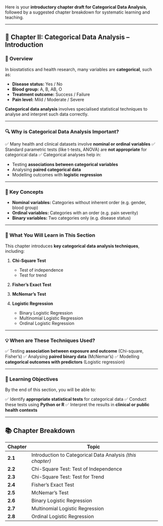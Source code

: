 Here is your **introductory chapter draft for Categorical Data Analysis**, followed by a suggested chapter breakdown for systematic learning and teaching.

---

## **🧬 Chapter II: Categorical Data Analysis – Introduction**

### **📖 Overview**

In biostatistics and health research, many variables are **categorical**, such as:

* **Disease status:** Yes / No
* **Blood group:** A, B, AB, O
* **Treatment outcome:** Success / Failure
* **Pain level:** Mild / Moderate / Severe

**Categorical data analysis** involves specialised statistical techniques to analyse and interpret such data correctly.

---

### **🔍 Why is Categorical Data Analysis Important?**

✅ Many health and clinical datasets involve **nominal or ordinal variables**
✅ Standard parametric tests (like t-tests, ANOVA) are **not appropriate** for categorical data
✅ Categorical analyses help in:

* Testing **associations between categorical variables**
* Analysing **paired categorical data**
* Modelling outcomes with **logistic regression**

---

### **📝 Key Concepts**

* **Nominal variables:** Categories without inherent order (e.g. gender, blood group)
* **Ordinal variables:** Categories with an order (e.g. pain severity)
* **Binary variables:** Two categories only (e.g. disease status)

---

### **📑 What You Will Learn in This Section**

This chapter introduces **key categorical data analysis techniques**, including:

1. **Chi-Square Test**

   * Test of independence
   * Test for trend

2. **Fisher’s Exact Test**

3. **McNemar’s Test**

4. **Logistic Regression**

   * Binary Logistic Regression
   * Multinomial Logistic Regression
   * Ordinal Logistic Regression

---

### **💡 When are These Techniques Used?**

✅ Testing **association between exposure and outcome** (Chi-square, Fisher’s)
✅ Analysing **paired binary data** (McNemar’s)
✅ Modelling **categorical outcomes with predictors** (Logistic regression)

---

### **🎯 Learning Objectives**

By the end of this section, you will be able to:

✅ Identify **appropriate statistical tests** for categorical data
✅ Conduct these tests using **Python or R**
✅ Interpret the results in **clinical or public health contexts**

---

## **📚 Chapter Breakdown**

| **Chapter** | **Topic**                                                  |
| ----------- | ---------------------------------------------------------- |
| **2.1**     | Introduction to Categorical Data Analysis *(this chapter)* |
| **2.2**     | Chi-Square Test: Test of Independence                      |
| **2.3**     | Chi-Square Test: Test for Trend                            |
| **2.4**     | Fisher’s Exact Test                                        |
| **2.5**     | McNemar’s Test                                             |
| **2.6**     | Binary Logistic Regression                                 |
| **2.7**     | Multinomial Logistic Regression                            |
| **2.8**     | Ordinal Logistic Regression                                |

